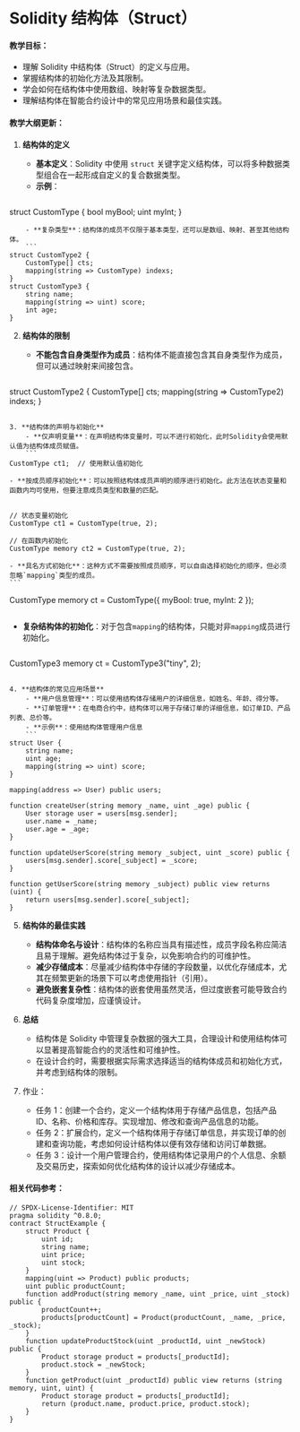 # Solidity 结构体（Struct）

#### 教学目标：

- 理解 Solidity 中结构体（Struct）的定义与应用。
- 掌握结构体的初始化方法及其限制。
- 学会如何在结构体中使用数组、映射等复杂数据类型。
- 理解结构体在智能合约设计中的常见应用场景和最佳实践。

#### 教学大纲更新：

1. **结构体的定义**
   - **基本定义**：Solidity 中使用 `struct` 关键字定义结构体，可以将多种数据类型组合在一起形成自定义的复合数据类型。
   - **示例**：

   ```
   ```

struct CustomType {
bool myBool;
uint myInt;
}

```
	- **复杂类型**：结构体的成员不仅限于基本类型，还可以是数组、映射、甚至其他结构体。
	```
struct CustomType2 {
    CustomType[] cts;
    mapping(string => CustomType) indexs;
}
struct CustomType3 {
    string name;
    mapping(string => uint) score;
    int age;
}
```

2. **结构体的限制**
   - **不能包含自身类型作为成员**：结构体不能直接包含其自身类型作为成员，但可以通过映射来间接包含。

   ```
   ```

struct CustomType2 {
CustomType[] cts;
mapping(string => CustomType2) indexs;
}

```

3. **结构体的声明与初始化**
	- **仅声明变量**：在声明结构体变量时，可以不进行初始化，此时Solidity会使用默认值为结构体成员赋值。
	```
CustomType ct1;  // 使用默认值初始化
```

```
- **按成员顺序初始化**：可以按照结构体成员声明的顺序进行初始化。此方法在状态变量和函数内均可使用，但要注意成员类型和数量的匹配。
```
```

// 状态变量初始化
CustomType ct1 = CustomType(true, 2);

// 在函数内初始化
CustomType memory ct2 = CustomType(true, 2);

```
	- **具名方式初始化**：这种方式不需要按照成员顺序，可以自由选择初始化的顺序，但必须忽略`mapping`类型的成员。
	```
CustomType memory ct = CustomType({ myBool: true, myInt: 2 });
```

```
- **复杂结构体的初始化**：对于包含`mapping`的结构体，只能对非`mapping`成员进行初始化。
```
```

CustomType3 memory ct = CustomType3("tiny", 2);

```

4. **结构体的常见应用场景**
	- **用户信息管理**：可以使用结构体存储用户的详细信息，如姓名、年龄、得分等。
	- **订单管理**：在电商合约中，结构体可以用于存储订单的详细信息，如订单ID、产品列表、总价等。
	- **示例**：使用结构体管理用户信息
	```
struct User {
    string name;
    uint age;
    mapping(string => uint) score;
}

mapping(address => User) public users;

function createUser(string memory _name, uint _age) public {
    User storage user = users[msg.sender];
    user.name = _name;
    user.age = _age;
}

function updateUserScore(string memory _subject, uint _score) public {
    users[msg.sender].score[_subject] = _score;
}

function getUserScore(string memory _subject) public view returns (uint) {
    return users[msg.sender].score[_subject];
}
```

5. **结构体的最佳实践**

   - **结构体命名与设计**：结构体的名称应当具有描述性，成员字段名称应简洁且易于理解。避免结构体过于复杂，以免影响合约的可维护性。
   - **减少存储成本**：尽量减少结构体中存储的字段数量，以优化存储成本，尤其在频繁更新的场景下可以考虑使用指针（引用）。
   - **避免嵌套复杂性**：结构体的嵌套使用虽然灵活，但过度嵌套可能导致合约代码复杂度增加，应谨慎设计。
6. **总结**

   - 结构体是 Solidity 中管理复杂数据的强大工具，合理设计和使用结构体可以显著提高智能合约的灵活性和可维护性。
   - 在设计合约时，需要根据实际需求选择适当的结构体成员和初始化方式，并考虑到结构体的限制。
7. 作业：

   - 任务 1：创建一个合约，定义一个结构体用于存储产品信息，包括产品 ID、名称、价格和库存。实现增加、修改和查询产品信息的功能。
   - 任务 2：扩展合约，定义一个结构体用于存储订单信息，并实现订单的创建和查询功能，考虑如何设计结构体以便有效存储和访问订单数据。
   - 任务 3：设计一个用户管理合约，使用结构体记录用户的个人信息、余额及交易历史，探索如何优化结构体的设计以减少存储成本。

#### 相关代码参考：

```solidity
// SPDX-License-Identifier: MIT
pragma solidity ^0.8.0;
contract StructExample {
    struct Product {
        uint id;
        string name;
        uint price;
        uint stock;
    }
    mapping(uint => Product) public products;
    uint public productCount;
    function addProduct(string memory _name, uint _price, uint _stock) public {
        productCount++;
        products[productCount] = Product(productCount, _name, _price, _stock);
    }
    function updateProductStock(uint _productId, uint _newStock) public {
        Product storage product = products[_productId];
        product.stock = _newStock;
    }
    function getProduct(uint _productId) public view returns (string memory, uint, uint) {
        Product storage product = products[_productId];
        return (product.name, product.price, product.stock);
    }
}
```
